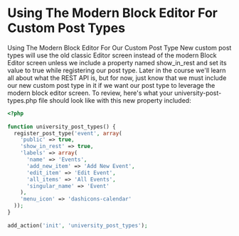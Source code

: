 # Using The Modern Block Editor For Custom Post Types

Using The Modern Block Editor For Our Custom Post Type
New custom post types will use the old classic Editor screen instead of the modern Block Editor screen unless we include a property named show_in_rest and set its value to true while registering our post type. Later in the course we'll learn all about what the REST API is, but for now, just know that we must include our new custom post type in it if we want our post type to leverage the modern block editor screen. To review, here's what your university-post-types.php file should look like with this new property included:

```php
<?php
 
function university_post_types() {
  register_post_type('event', array(
    'public' => true,
    'show_in_rest' => true,
    'labels' => array(
      'name' => 'Events',
      'add_new_item' => 'Add New Event',
      'edit_item' => 'Edit Event',
      'all_items' => 'All Events',
      'singular_name' => 'Event'
    ),
    'menu_icon' => 'dashicons-calendar'
  ));
}
 
add_action('init', 'university_post_types');
```
